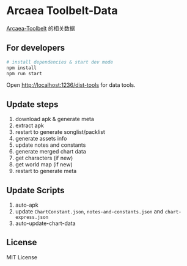 # Arcaea Toolbelt-Data

[Arcaea-Toolbelt](https://darrendanielday.github.io/arcaea-toolbelt/) 的相关数据

## For developers

```sh
# install dependencies & start dev mode
npm install
npm run start
```

Open <http://localhost:1236/dist-tools> for data tools.

## Update steps

1. download apk & generate meta
2. extract apk
3. restart to generate songlist/packlist
4. generate assets info
5. update notes and constants
6. generate merged chart data
7. get characters (if new)
8. get world map (if new)
9. restart to generate meta

## Update Scripts

1. auto-apk
2. update `ChartConstant.json`, `notes-and-constants.json` and `chart-express.json`
3. auto-update-chart-data

## License

MIT License
